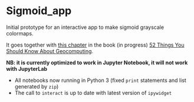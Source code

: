 # Sigmoid_app
Initial prototype for an interactive app to make sigmoid grayscale colormaps.

It goes together with [this chapter](https://github.com/softwareunderground/52things/blob/master/chapters/Niccoli_1.md) in the book (in progress) [52 Things You Should Know About Geocomputing](https://github.com/softwareunderground/52things).

__NB: it is currently optimized to work in Jupyter Notebook, it will not work with JupyterLab__

- All notebooks now running in Python 3 (fixed `print` statements and list generated by `zip`)
- The call to `interact` is up to date with latest version of `ipywidget`

